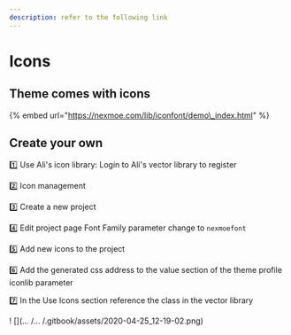 ```yaml
---
description: refer to the following link
---
```


# Icons

## Theme comes with icons

{% embed url="https://nexmoe.com/lib/iconfont/demo\_index.html" %}

## Create your own

1️⃣ Use Ali's icon library: Login to Ali's vector library to register 

2️⃣ Icon management

3️⃣ Create a new project

4️⃣ Edit project page Font Family parameter change to `nexmoefont`

5️⃣ Add new icons to the project 

6️⃣ Add the generated css address to the value section of the theme profile iconlib parameter

7️⃣ In the Use Icons section reference the class in the vector library

! [](... /... /.gitbook/assets/2020-04-25_12-19-02.png)
